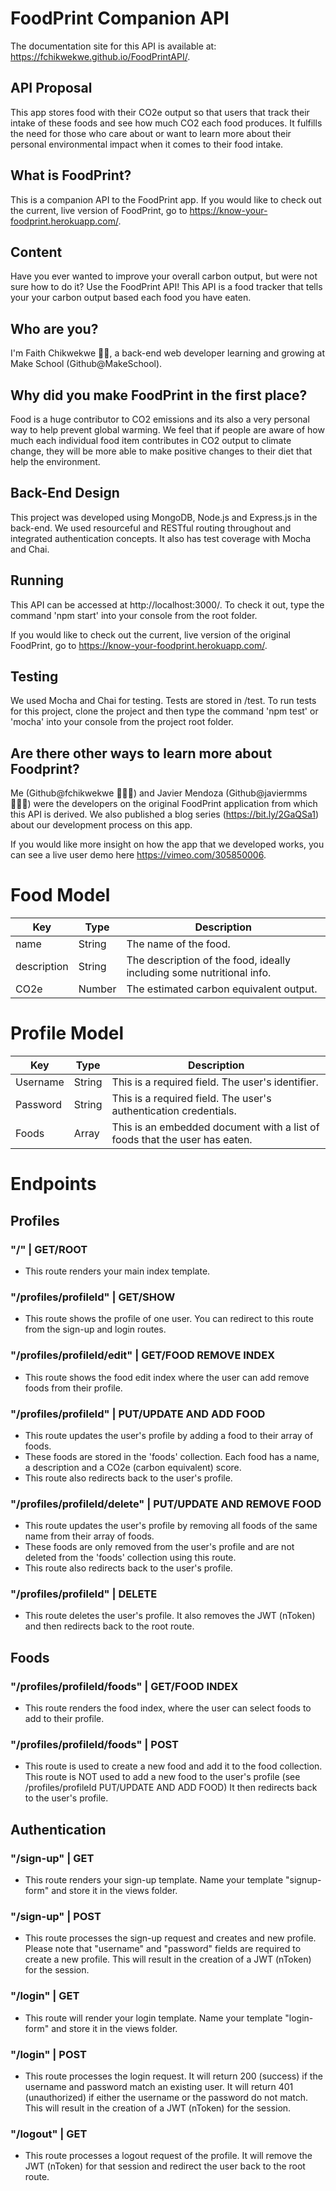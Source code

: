 # FoodPrint Companion API

The documentation site for this API is available at: https://fchikwekwe.github.io/FoodPrintAPI/. 
## API Proposal
This app stores food with their CO2e output so that users that track their intake of these foods and see how much CO2 each food produces. It fulfills the need for those who care about or want to learn more about their personal environmental impact when it comes to their food intake.

## What is FoodPrint?
This is a companion API to the FoodPrint app. If you would like to check out the current, live version of FoodPrint, go to https://know-your-foodprint.herokuapp.com/.

## Content
Have you ever wanted to improve your overall carbon output, but were not sure how to do it? Use the FoodPrint API! This API is a food tracker that tells your your carbon output based each food you have eaten.

## Who are you?
I'm Faith Chikwekwe 👋🏾, a back-end web developer learning and growing at Make School (Github@MakeSchool).

## Why did you make FoodPrint in the first place?
Food is a huge contributor to CO2 emissions and its also a very personal way to help prevent global warming. We feel that if people are aware of how much each individual food item contributes in CO2 output to climate change, they will be more able to make positive changes to their diet that help the environment.

## Back-End Design
This project was developed using MongoDB, Node.js and Express.js in the back-end. We used resourceful and RESTful routing throughout and integrated authentication concepts. It also has test coverage with Mocha and Chai.

## Running
This API can be accessed at http://localhost:3000/. To check it out, type the command 'npm start' into your console from the root folder.

If you would like to check out the current, live version of the original FoodPrint, go to https://know-your-foodprint.herokuapp.com/.

## Testing
We used Mocha and Chai for testing. Tests are stored in /test. To run tests for this project, clone the project and then type the command 'npm test' or 'mocha' into your console from the project root folder.

## Are there other ways to learn more about Foodprint?
Me (Github@fchikwekwe 👩🏾‍💻) and Javier Mendoza (Github@javiermms 👨🏽‍💻) were the developers on the original FoodPrint application from which this API is derived. We also published a blog series (https://bit.ly/2GaQSa1) about our development process on this app.

If you would like more insight on how the app that we developed works, you can see a live user demo here https://vimeo.com/305850006.

# Food Model

| Key | Type | Description |
|-----|-------|---------------------|
| name | String | The name of the food. |
| description | String | The description of the food, ideally including some nutritional info. |
| CO2e | Number | The estimated carbon equivalent output. |

# Profile Model
| Key | Type | Description |
|-----|------|-------|
| Username | String | This is a required field. The user's identifier. |
| Password | String | This is a required field. The user's authentication credentials. |
| Foods | Array | This is an embedded document with a list of foods that the user has eaten. |

# Endpoints

## Profiles

### "/" | GET/ROOT
- This route renders your main index template.

### "/profiles/profileId" | GET/SHOW
- This route shows the profile of one user. You can redirect to this route from the sign-up and login routes.

### "/profiles/profileId/edit" | GET/FOOD REMOVE INDEX
- This route shows the food edit index where the user can add remove foods from their profile.

### "/profiles/profileId" | PUT/UPDATE AND ADD FOOD
- This route updates the user's profile by adding a food to their array of foods.
- These foods are stored in the 'foods' collection. Each food has a name, a description and a CO2e (carbon equivalent) score.
- This route also redirects back to the user's profile.

### "/profiles/profileId/delete" | PUT/UPDATE AND REMOVE FOOD
- This route updates the user's profile by removing all foods of the same name from their array of foods.
- These foods are only removed from the user's profile and are not deleted from the 'foods' collection using this route.
- This route also redirects back to the user's profile.

### "/profiles/profileId" | DELETE
- This route deletes the user's profile. It also removes the JWT (nToken) and then redirects back to the root route.


## Foods

### "/profiles/profileId/foods" | GET/FOOD INDEX
- This route renders the food index, where the user can select foods to add to their profile.

### "/profiles/profileId/foods" | POST
- This route is used to create a new food and add it to the food collection. This route is NOT used to add a new food to the user's profile (see /profiles/profileId PUT/UPDATE AND ADD FOOD) It then redirects back to the user's profile.

## Authentication

### "/sign-up" | GET
- This route renders your sign-up template. Name your template "signup-form" and store it in the views folder.

### "/sign-up" | POST
- This route processes the sign-up request and creates and new profile. Please note that "username" and "password" fields are required to create a new profile. This will result in the creation of a JWT (nToken) for the session.

### "/login" | GET
- This route will render your login template. Name your template "login-form" and store it in the views folder.

### "/login" | POST
- This route processes the login request. It will return 200 (success) if the username and password match an existing user. It will return 401 (unauthorized) if either the username or the password do not match. This will result in the creation of a JWT (nToken) for the session.

### "/logout" | GET
- This route processes a logout request of the profile. It will remove the JWT (nToken) for that session and redirect the user back to the root route.
